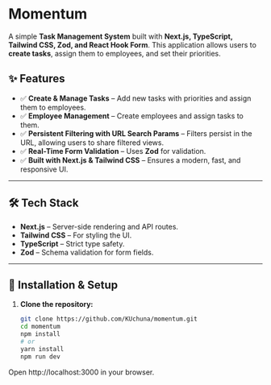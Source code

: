 # Momentum

A simple **Task Management System** built with **Next.js, TypeScript, Tailwind CSS, Zod, and React Hook Form**. This application allows users to **create tasks**, assign them to employees, and set their priorities.

## ✨ Features

- ✅ **Create & Manage Tasks** – Add new tasks with priorities and assign them to employees.
- ✅ **Employee Management** – Create employees and assign tasks to them.
- ✅ **Persistent Filtering with URL Search Params** – Filters persist in the URL, allowing users to share filtered views.
- ✅ **Real-Time Form Validation** – Uses **Zod** for validation.
- ✅ **Built with Next.js & Tailwind CSS** – Ensures a modern, fast, and responsive UI.

---

## 🛠️ Tech Stack

- **Next.js** – Server-side rendering and API routes.
- **Tailwind CSS** – For styling the UI.
- **TypeScript** – Strict type safety.
- **Zod** – Schema validation for form fields.

---

## 🚀 Installation & Setup

1. **Clone the repository:**
   ```bash
   git clone https://github.com/KUchuna/momentum.git
   cd momentum
   npm install
   # or
   yarn install
   npm run dev
  Open http://localhost:3000 in your browser.
